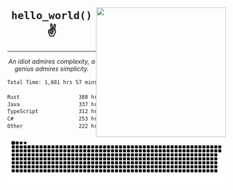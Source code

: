 <div text-align="center">
    <img src="https://i.imgur.com/h1q15Kt.gife" align="right" width="299" height="299">
    <h1 align="center"><code>hello_world()</code> ✌️</h1>
    <hr>
    <p align="center"><i>An idiot admires complexity, a genius admires simplicity.</i></p>
</div>

<!--START_SECTION:waka-->

```txt
Total Time: 1,881 hrs 57 mins

Rust                   388 hrs 29 mins ████▓░░░░░░░░░░░░░░░░░░░░   18.46 %
Java                   337 hrs 45 mins ████░░░░░░░░░░░░░░░░░░░░░   16.05 %
TypeScript             312 hrs 44 mins ███▓░░░░░░░░░░░░░░░░░░░░░   14.86 %
C#                     253 hrs 12 mins ███░░░░░░░░░░░░░░░░░░░░░░   12.03 %
Other                  222 hrs 16 mins ██▓░░░░░░░░░░░░░░░░░░░░░░   10.56 %
```

<!--END_SECTION:waka-->

<picture>
  <source media="(prefers-color-scheme: dark)" srcset="https://raw.githubusercontent.com/Somfic/Somfic/main/github-contribution-grid-snake-dark.svg">
  <source media="(prefers-color-scheme: light)" srcset="https://raw.githubusercontent.com/Somfic/Somfic/main/github-contribution-grid-snake.svg">
  <img alt="github contribution grid snake animation" src="https://raw.githubusercontent.com/Somfic/Somfic/main/github-contribution-grid-snake.svg">
</picture>
